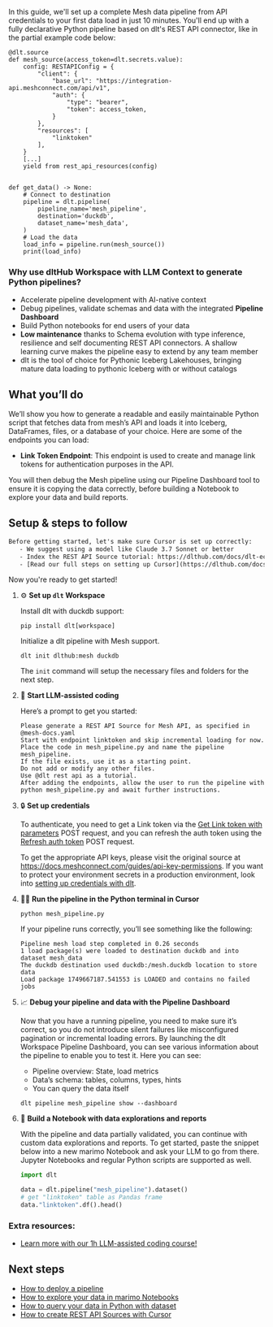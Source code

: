 In this guide, we'll set up a complete Mesh data pipeline from API credentials to your first data load in just 10 minutes. You'll end up with a fully declarative Python pipeline based on dlt's REST API connector, like in the partial example code below:

```python-outcome
@dlt.source
def mesh_source(access_token=dlt.secrets.value):
    config: RESTAPIConfig = {
        "client": {
            "base_url": "https://integration-api.meshconnect.com/api/v1",
            "auth": {
                "type": "bearer",
                "token": access_token,
            }
        },
        "resources": [
            "linktoken"
        ],
    }
    [...]
    yield from rest_api_resources(config)


def get_data() -> None:
    # Connect to destination
    pipeline = dlt.pipeline(
        pipeline_name='mesh_pipeline',
        destination='duckdb',
        dataset_name='mesh_data', 
    )
    # Load the data
    load_info = pipeline.run(mesh_source())
    print(load_info) 
```

### Why use dltHub Workspace with LLM Context to generate Python pipelines?

- Accelerate pipeline development with AI-native context
- Debug pipelines, validate schemas and data with the integrated **Pipeline Dashboard**
- Build Python notebooks for end users of your data
- **Low maintenance** thanks to Schema evolution with type inference, resilience and self documenting REST API connectors. A shallow learning curve makes the pipeline easy to extend by any team member
- dlt is the tool of choice for Pythonic Iceberg Lakehouses, bringing mature data loading to pythonic Iceberg with or without catalogs

## What you’ll do

We’ll show you how to generate a readable and easily maintainable Python script that fetches data from mesh’s API and loads it into Iceberg, DataFrames, files, or a database of your choice. Here are some of the endpoints you can load:

- **Link Token Endpoint**: This endpoint is used to create and manage link tokens for authentication purposes in the API.

You will then debug the Mesh pipeline using our Pipeline Dashboard tool to ensure it is copying the data correctly, before building a Notebook to explore your data and build reports.

## Setup & steps to follow

```default
Before getting started, let's make sure Cursor is set up correctly:
   - We suggest using a model like Claude 3.7 Sonnet or better
   - Index the REST API Source tutorial: https://dlthub.com/docs/dlt-ecosystem/verified-sources/rest_api/ and add it to context as **@dlt rest api**
   - [Read our full steps on setting up Cursor](https://dlthub.com/docs/dlt-ecosystem/llm-tooling/cursor-restapi#23-configuring-cursor-with-documentation)
```

Now you're ready to get started!

1. ⚙️ **Set up `dlt` Workspace**
    
    Install dlt with duckdb support:
    ```shell
    pip install dlt[workspace]
    ```

    Initialize a dlt pipeline with Mesh support.
    ```shell
    dlt init dlthub:mesh duckdb
    ```

    The `init` command will setup the necessary files and folders for the next step.
    
2. 🤠 **Start LLM-assisted coding**
    
    Here’s a prompt to get you started:
    
    ```prompt
    Please generate a REST API Source for Mesh API, as specified in @mesh-docs.yaml 
    Start with endpoint linktoken and skip incremental loading for now. 
    Place the code in mesh_pipeline.py and name the pipeline mesh_pipeline. 
    If the file exists, use it as a starting point. 
    Do not add or modify any other files. 
    Use @dlt rest api as a tutorial. 
    After adding the endpoints, allow the user to run the pipeline with python mesh_pipeline.py and await further instructions.
    ```

    
3. 🔒 **Set up credentials** 
    
    To authenticate, you need to get a Link token via the [Get Link token with parameters](https://api-reference/managed-account-authentication/get-link-token-with-parameters) POST request, and you can refresh the auth token using the [Refresh auth token](https://api-reference/managed-account-authentication/refresh-auth-token) POST request.
    
    To get the appropriate API keys, please visit the original source at https://docs.meshconnect.com/guides/api-key-permissions.
    If you want to protect your environment secrets in a production environment, look into [setting up credentials with dlt](https://dlthub.com/docs/walkthroughs/add_credentials).
    
4. 🏃‍♀️ **Run the pipeline in the Python terminal in Cursor**
    
    ```shell
    python mesh_pipeline.py
    ```
    
    If your pipeline runs correctly, you’ll see something like the following:
    
    ```shell
    Pipeline mesh load step completed in 0.26 seconds
    1 load package(s) were loaded to destination duckdb and into dataset mesh_data
    The duckdb destination used duckdb:/mesh.duckdb location to store data
    Load package 1749667187.541553 is LOADED and contains no failed jobs
    ```
    
5. 📈 **Debug your pipeline and data with the Pipeline Dashboard**

    Now that you have a running pipeline, you need to make sure it’s correct, so you do not introduce silent failures like misconfigured pagination or incremental loading errors. By launching the dlt Workspace Pipeline Dashboard, you can see various information about the pipeline to enable you to test it. Here you can see:
    - Pipeline overview: State, load metrics
    - Data’s schema: tables, columns, types, hints
    - You can query the data itself
    
    ```shell
    dlt pipeline mesh_pipeline show --dashboard
    ```
    
6. 🐍 **Build a Notebook with data explorations and reports**

    With the pipeline and data partially validated, you can continue with custom data explorations and reports. To get started, paste the snippet below into a new marimo Notebook and ask your LLM to go from there. Jupyter Notebooks and regular Python scripts are supported as well.

    
    ```python
    import dlt

   data = dlt.pipeline("mesh_pipeline").dataset()
   # get "linktoken" table as Pandas frame
   data."linktoken".df().head()
    ```

### Extra resources:

- [Learn more with our 1h LLM-assisted coding course!](https://www.youtube.com/watch?v=GGid70rnJuM)

## Next steps

- [How to deploy a pipeline](https://dlthub.com/docs/walkthroughs/deploy-a-pipeline)
- [How to explore your data in marimo Notebooks](https://dlthub.com/docs/general-usage/dataset-access/marimo)
- [How to query your data in Python with dataset](https://dlthub.com/docs/general-usage/dataset-access/dataset)
- [How to create REST API Sources with Cursor](https://dlthub.com/docs/dlt-ecosystem/llm-tooling/cursor-restapi)